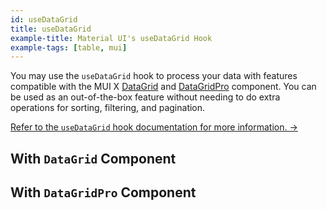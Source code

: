 ```yaml
---
id: useDataGrid
title: useDataGrid
example-title: Material UI's useDataGrid Hook
example-tags: [table, mui]
---
```


You may use the `useDataGrid` hook to process your data with features compatible with the MUI X [DataGrid](https://mui.com/x/react-data-grid/) and [DataGridPro](https://mui.com/x/react-data-grid/) component. You can be used as an out-of-the-box feature without needing to do extra operations for sorting, filtering, and pagination.

[Refer to the `useDataGrid` hook documentation for more information. →](/docs/3.xx.xx/api-reference/mui/hooks/useDataGrid)

## With `DataGrid` Component

<CodeSandboxExample path="table-material-ui-use-data-grid" />

## With `DataGridPro` Component

<CodeSandboxExample path="table-material-ui-data-grid-pro" />

